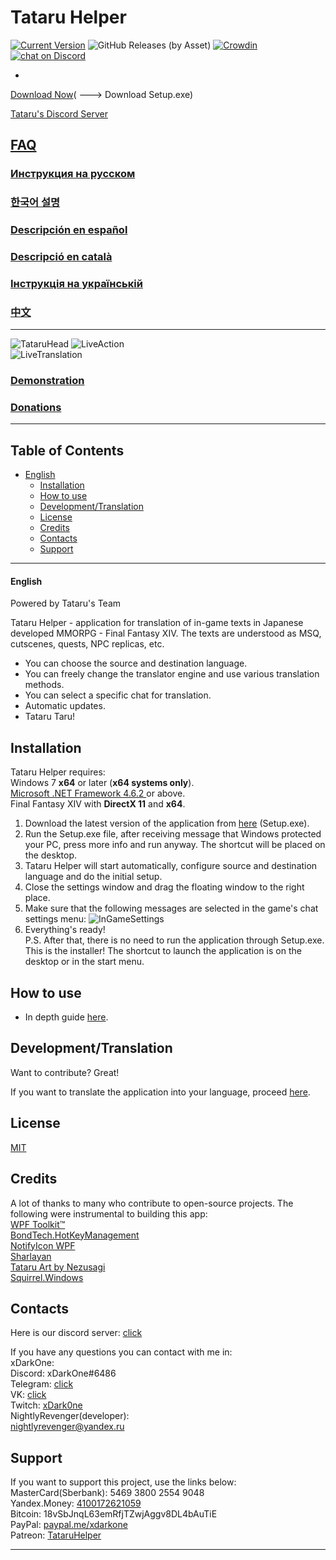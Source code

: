 # Tataru Helper

[![Current Version](https://img.shields.io/github/release/NightlyRevenger/TataruHelper)](https://github.com/NightlyRevenger/TataruHelper/releases) ![GitHub Releases (by Asset)](https://img.shields.io/github/downloads/NightlyRevenger/TataruHelper/latest/TataruHelper-0.9.88-delta.nupkg?label=Downloads)  [![Crowdin](https://badges.crowdin.net/tataru-helper/localized.svg)](https://crowdin.com/project/tataru-helper) <a href="https://discord.gg/bSrpbd9">
        <img src="https://img.shields.io/discord/592039000538349569?logo=discord"
            alt="chat on Discord"></a>

-
[Download Now](https://github.com/NightlyRevenger/TataruHelper/releases/latest/download/Setup.exe)( \---> Download Setup.exe)

[Tataru's Discord Server](https://discord.gg/bSrpbd9)  

[FAQ](https://github.com/NightlyRevenger/TataruHelper/wiki)  
-
### [Инструкция на русском](Documents/README_ru_RU.md)  

### [한국어 설명](Documents/README_ko_KR.md) 

### [Descripción en español](Documents/README_es_ES.md) 

### [Descripció en català](Documents/README_ca_ES.md) 

### [Інструкція на українській](Documents/README_uk_UA.md) 

### [中文](Documents/README_zh_ZH.md) 

* * *

![TataruHead](Documents/Tataru_img.png) ![LiveAction](Documents/LiveAction.gif)  
![LiveTranslation](Documents/2020-08-18_21-12-52.gif)

### [Demonstration](https://youtu.be/7HiQXzmkQuw)

### [Donations](https://github.com/NightlyRevenger/TataruHelper/blob/master/README.md#support)

* * *

## Table of Contents

* [English](#english) 
   * [Installation](#installation)
   * [How to use](#how-to-use)
   * [Development/Translation](#developmenttranslation)
   * [License](#license)
   * [Credits](#credits)
   * [Contacts](#contacts)
   * [Support](#support)

* * *

#### English

Powered by Tataru's Team

Tataru Helper - application for translation of in-game texts in Japanese developed MMORPG - Final Fantasy XIV. The texts are understood as MSQ, cutscenes, quests, NPC replicas, etc.

- You can choose the source and destination language.
- You can freely change the translator engine and use various translation methods. 
- You can select a specific chat for translation. 
- Automatic updates.
- Tataru Taru!

## Installation

Tataru Helper requires:  
Windows 7 **x64** or later (**x64 systems only**).  
[Microsoft .NET Framework 4.6.2 ](https://www.microsoft.com/net/download/dotnet-framework-runtime)or above.  
Final Fantasy XIV with **DirectX 11** and **x64**.

1. Download the latest version of the application from [here](https://github.com/NightlyRevenger/TataruHelper/releases/latest) (Setup.exe).
2. Run the Setup.exe file, after receiving message that Windows protected your PC, press more info and run anyway. The shortcut will be placed on the desktop.
3. Tataru Helper will start automatically, configure source and destination language and do the initial setup.
4. Close the settings window and drag the floating window to the right place.
5. Make sure that the following messages are selected in the game's chat settings menu: ![InGameSettings](Documents/InGameSettings.png) 
6. Everything's ready!  
   P.S. After that, there is no need to run the application through Setup.exe. This is the installer! The shortcut to launch the application is on the desktop or in the start menu.

## How to use

- In depth guide [here](Documents/Guide.MD).

## Development/Translation

Want to contribute? Great!

If you want to translate the application into your language, proceed [here](https://crowdin.com/project/tataru-helper).

## License

[MIT](/LICENSE)

## Credits

A lot of thanks to many who contribute to open-source projects. The following were instrumental to building this app:  
[WPF Toolkit™](https://github.com/xceedsoftware/wpftoolkit)  
[BondTech.HotKeyManagement](https://github.com/bondtech/HotKey-Manager-for-WinForm-and-WPF-Apps)  
[NotifyIcon WPF](https://bitbucket.org/hardcodet/notifyicon-wpf/)  
[Sharlayan](https://github.com/FFXIVAPP/sharlayan)  
[Tataru Art by Nezusagi](https://www.deviantart.com/nezusagi)  
[Squirrel.Windows](https://github.com/Squirrel/Squirrel.Windows)

## Contacts

Here is our discord server: [click](https://discord.gg/bSrpbd9)

If you have any questions you can contact with me in:  
xDarkOne:  
Discord: xDarkOne#6486  
Telegram: [click](https://t.me/xDarkOne)  
VK: [click](https://vk.com/velikov_ra)  
Twitch: [xDark0ne](https://www.twitch.tv/xdark0ne)  
NightlyRevenger(developer):  
<nightlyrevenger@yandex.ru>

## Support

If you want to support this project, use the links below:  
MasterCard(Sberbank): 5469 3800 2554 9048  
Yandex.Money: [4100172621059](https://money.yandex.ru/to/4100172621059)  
Bitcoin: 18vSbJnqL63emRfjTZwjAggv8DL4bAuTiE  
PayPal: [paypal.me/xdarkone](https://www.paypal.me/xdarkone)  
Patreon: [TataruHelper](https://www.patreon.com/TataruHelper)

* * *
